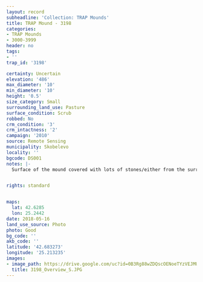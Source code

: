 ```yaml
---
layout: record
subheadline: 'Collection: TRAP Mounds'
title: TRAP Mound - 3198
categories:
- TRAP Mounds
- 3000-3999
header: no
tags:
- ''
trap_id: '3198'

certainty: Uncertain
elevation: '486'
max_diameter: '10'
min_diameter: '10'
height: '0.5'
size_category: Small
surrounding_land_use: Pasture
surface_condition: Scrub
robbed: No
crm_condition: '3'
crm_intactness: '2'
campaign: '2010'
source: Remote Sensing
municipality: Skobelevo
locality: ''
bgcode: DS001
notes: |-
  Surface of the mound covered with lots of stones/either from the surrounding pasture or from the mound.


rights: standard


maps:
  lat: 42.6285
  lon: 25.2442
date: 2018-05-16
land_use_source: Photo
photo: Good
bg_code: ''
akb_code: ''
latitude: '42.683273'
longitude: '25.213235'
images:
- image_path: https://drive.google.com/uc?id=0B3Rg88wZDQscOENoeTYzVEJMUW8
  title: 3198_Overview_S.JPG
---
```

